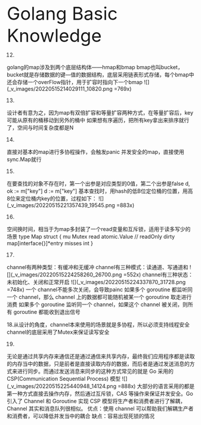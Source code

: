 <font size=7>Golang Basic Knowledge</font><br>





12.
golang的map涉及到两个底层结构体——hmap和bmap
bmap也叫bucket，bucket就是存储数据的键—值的数据结构，底层采用链表形式存储，每个bmap中还会存储一个overFlow指针，用于扩容时指向下一个bmap
![](_v_images/20220515214029111_10820.png =769x)


13.
设计者有意为之，因为map有双倍扩容和等量扩容两种方式，在等量扩容后，key可能从原有的桶移动到另外的桶中
如果想有序遍历，把所有key拿出来排序就行了，空间与时间复杂度都是N

14.
直接对基本的map进行多协程操作，会触发panic
并发安全的map，直接使用sync.Map就行

15.
在要查找的对象不存在时，第一个出参是对应类型的0值，第二个出参是false
d, ok := m["key"]
d := m["key"]
基本查找时，用hash的低B位定位桶的位置，用高8位来定位桶内key的位置，过程如下：
![](_v_images/20220515221357439_19545.png =883x)


16.
空间换时间，相当于为map多封装了一个read变量和互斥锁，适用于读多写少的场景
type Map struct {
   mu Mutex
   read atomic.Value // readOnly
   dirty map[interface{}]*entry
   misses int
}

17.
channel有两种类型：有缓冲和无缓冲
channel有三种模式：读通道、写通道和
![](_v_images/20220515224258260_26700.png =552x)
channel有三种状态：未初始化、关闭和正常开启
![](_v_images/20220515224337870_31728.png =748x)
一个 channel不能多次关闭，会导致painc
如果多个 goroutine 都监听同一个 channel，那么 channel 上的数据都可能随机被某一个 goroutine 取走进行消费
如果多个 goroutine 监听同一个 channel，如果这个 channel 被关闭，则所有 goroutine 都能收到退出信号



18.从设计的角度，channel本来使用的场景就是多协程，所以必须支持线程安全
channel的底层采用了Mutex来保证读写安全


19.
无论是通过共享内存来通信还是通过通信来共享内存，最终我们应用程序都是读取的内存当中的数据，只是前者是直接读取内存的数据，而后者是通过发送消息的方式来进行同步。而通过发送消息来同步的这种方式常见的就是 Go 采用的 CSP(Communication Sequential Process) 模型
![](_v_images/20220515225440948_14124.png =888x)
大部分的语言采用的都是第一种方式直接去操作内存，然后通过互斥锁，CAS 等操作来保证并发安全。Go 引入了 Channel 和 Goroutine 实现 CSP 模型将生产者和消费者进行了解耦，Channel 其实和消息队列很相似。
优点：使用 channel 可以帮助我们解耦生产者和消费者，可以降低并发当中的耦合
缺点：容易出现死锁的情况





